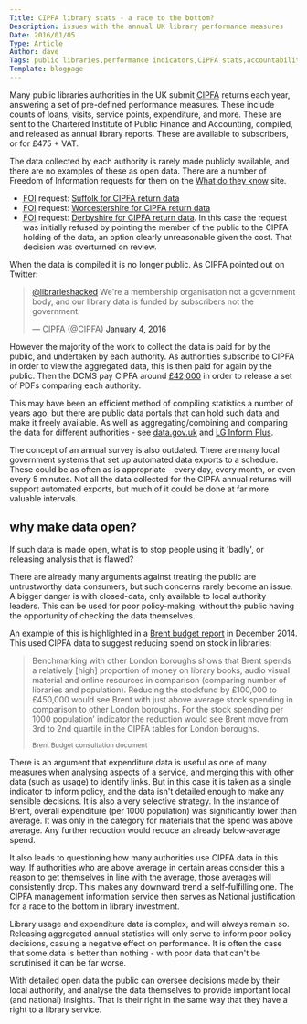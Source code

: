 ```yaml
---
Title: CIPFA library stats - a race to the bottom?
Description: issues with the annual UK library performance measures
Date: 2016/01/05
Type: Article
Author: dave
Tags: public libraries,performance indicators,CIPFA stats,accountability
Template: blogpage
---
```


Many public libraries authorities in the UK submit <abbr title="Chartered Institute of Public Finance and Accounting">CIPFA</abbr> returns each year, answering a set of pre-defined performance measures.  These include counts of loans, visits, service points, expenditure, and more.  These are sent to the Chartered Institute of Public Finance and Accounting, compiled, and released as annual library reports.  These are available to subscribers, or for £475 + VAT.

The data collected by each authority is rarely made publicly available, and there are no examples of these as open data.  There are a number of Freedom of Information requests for them on the [What do they know](https://www.whatdotheyknow.com/) site.

- <abbr title="Freedom of Information">FOI</abbr> request: [Suffolk for CIPFA return data](https://www.whatdotheyknow.com/request/library_cipfa_returns_2)
- <abbr title="Freedom of Information">FOI</abbr> request: [Worcestershire for CIPFA return data](https://www.whatdotheyknow.com/request/library_statistics_40)
- <abbr title="Freedom of Information">FOI</abbr> request: [Derbyshire for CIPFA return data](https://www.whatdotheyknow.com/request/cipfa_2). In this case the request was initially refused by pointing the member of the public to the CIPFA holding of the data, an option clearly unreasonable given the cost.  That decision was overturned on review.

When the data is compiled it is no longer public.  As CIPFA pointed out on Twitter:

<blockquote class="twitter-tweet" lang="en-gb"><p lang="en" dir="ltr"><a href="https://twitter.com/librarieshacked">@librarieshacked</a> We&#39;re a membership organisation not a government body, and our library data is funded by subscribers not the government.</p>&mdash; CIPFA (@CIPFA) <a href="https://twitter.com/CIPFA/status/683953497990115328">January 4, 2016</a></blockquote>
<script async src="//platform.twitter.com/widgets.js" charset="utf-8"></script>

However the majority of the work to collect the data is paid for by the public, and undertaken by each authority.  As authorities subscribe to CIPFA in order to view the aggregated data, this is then paid for again by the public.  Then the DCMS pay CIPFA around [£42,000](http://www.cipfastats.net/news/newsstory.asp?content=17410) in order to release a set of PDFs comparing each authority.

This may have been an efficient method of compiling statistics a number of years ago, but there are public data portals that can hold such data and make it freely available.  As well as aggregating/combining and comparing the data for different authorities - see [data.gov.uk](https://data.gov.uk/) and [LG Inform Plus](http://opendata.esd.org.uk/).

The concept of an annual survey is also outdated.  There are many local government systems that set up automated data exports to a schedule.  These could be as often as is appropriate - every day, every month, or even every 5 minutes.  Not all the data collected for the CIPFA annual returns will support automated exports, but much of it could be done at far more valuable intervals.

why make data open?
-------------------

If such data is made open, what is to stop people using it 'badly', or releasing analysis that is flawed?

There are already many arguments against treating the public are untrustworthy data consumers, but such concerns rarely become an issue.  A bigger danger is with closed-data, only available to local authority leaders.  This can be used for poor policy-making, without the public having the opportunity of checking the data themselves.

An example of this is highlighted in a [Brent budget report](http://democracy.brent.gov.uk/documents/b8067/Budget%20report%20and%20appendices%20Monday%2015-Dec-2014%2019.00%20Cabinet.pdf?T=9) in December 2014.  This used CIPFA data to suggest reducing spend on stock in libraries:

<blockquote><p>Benchmarking with other London boroughs shows that Brent spends a relatively [high] proportion of money on library books, audio visual material and online resources in comparison (comparing number of libraries and population).  Reducing the stockfund by £100,000 to £450,000 would see Brent with just above average stock spending in comparison to other London boroughs. For the stock spending per 1000 population’ indicator the reduction would see Brent move from 3rd to 2nd quartile in the CIPFA tables for London boroughs. </p><small>Brent Budget consultation document</small></blockquote>

There is an argument that expenditure data is useful as one of many measures when analysing aspects of a service, and merging this with other data (such as usage) to identify links.  But in this case it is taken as a single indicator to inform policy, and the data isn't detailed enough to make any sensible decisions.  It is also a very selective strategy.  In the instance of Brent, overall expenditure (per 1000 population) was significantly lower than average.  It was only in the category for materials that the spend was above average.  Any further reduction would reduce an already below-average spend.

It also leads to questioning how many authorities use CIPFA data in this way.  If authorities who are above average in certain areas consider this a reason to get themselves in line with the average, those averages will consistently drop.  This makes any downward trend a self-fulfilling one.  The CIPFA management information service then serves as National justification for a race to the bottom in library investment.

Library usage and expenditure data is complex, and will always remain so.  Releasing aggregated annual statistics will only serve to inform poor policy decisions, casuing a negative effect on performance.  It is often the case that some data is better than nothing - with poor data that can't be scrutinised it can be far worse.

With detailed open data the public can oversee decisions made by their local authority, and analyse the data themselves to provide important local (and national) insights.  That is their right in the same way that they have a right to a library service.